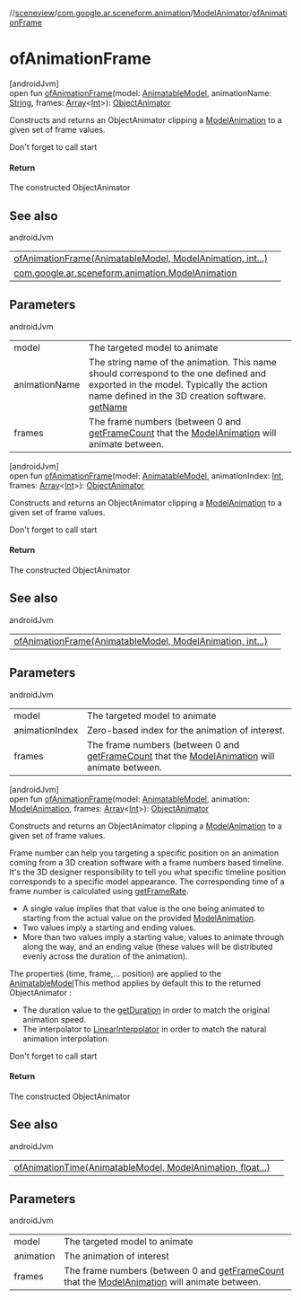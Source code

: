 //[sceneview](../../../index.md)/[com.google.ar.sceneform.animation](../index.md)/[ModelAnimator](index.md)/[ofAnimationFrame](of-animation-frame.md)

# ofAnimationFrame

[androidJvm]\
open fun [ofAnimationFrame](of-animation-frame.md)(model: [AnimatableModel](../-animatable-model/index.md), animationName: [String](https://developer.android.com/reference/kotlin/java/lang/String.html), frames: [Array](https://kotlinlang.org/api/latest/jvm/stdlib/kotlin/-array/index.html)&lt;[Int](https://kotlinlang.org/api/latest/jvm/stdlib/kotlin/-int/index.html)&gt;): [ObjectAnimator](https://developer.android.com/reference/kotlin/android/animation/ObjectAnimator.html)

Constructs and returns an ObjectAnimator clipping a [ModelAnimation](../-model-animation/index.md) to a given set of frame values. 

Don't forget to call start

#### Return

The constructed ObjectAnimator

## See also

androidJvm

| | |
|---|---|
| [ofAnimationFrame(AnimatableModel, ModelAnimation, int...)](of-animation-frame.md) |  |
| [com.google.ar.sceneform.animation.ModelAnimation](../../../../sceneview/com.google.ar.sceneform.animation/-model-animation/get-name.md) |  |

## Parameters

androidJvm

| | |
|---|---|
| model | The targeted model to animate |
| animationName | The string name of the animation. This name should correspond to the one defined and exported in the model. Typically the action name defined in the 3D creation software. [getName](../../../../sceneview/com.google.ar.sceneform.animation/-model-animation/get-name.md) |
| frames | The frame numbers (between 0 and [getFrameCount](../-model-animation/get-frame-count.md) that the [ModelAnimation](../-model-animation/index.md) will animate between. |

[androidJvm]\
open fun [ofAnimationFrame](of-animation-frame.md)(model: [AnimatableModel](../-animatable-model/index.md), animationIndex: [Int](https://kotlinlang.org/api/latest/jvm/stdlib/kotlin/-int/index.html), frames: [Array](https://kotlinlang.org/api/latest/jvm/stdlib/kotlin/-array/index.html)&lt;[Int](https://kotlinlang.org/api/latest/jvm/stdlib/kotlin/-int/index.html)&gt;): [ObjectAnimator](https://developer.android.com/reference/kotlin/android/animation/ObjectAnimator.html)

Constructs and returns an ObjectAnimator clipping a [ModelAnimation](../-model-animation/index.md) to a given set of frame values. 

Don't forget to call start

#### Return

The constructed ObjectAnimator

## See also

androidJvm

| | |
|---|---|
| [ofAnimationFrame(AnimatableModel, ModelAnimation, int...)](of-animation-frame.md) |  |

## Parameters

androidJvm

| | |
|---|---|
| model | The targeted model to animate |
| animationIndex | Zero-based index for the animation of interest. |
| frames | The frame numbers (between 0 and [getFrameCount](../-model-animation/get-frame-count.md) that the [ModelAnimation](../-model-animation/index.md) will animate between. |

[androidJvm]\
open fun [ofAnimationFrame](of-animation-frame.md)(model: [AnimatableModel](../-animatable-model/index.md), animation: [ModelAnimation](../-model-animation/index.md), frames: [Array](https://kotlinlang.org/api/latest/jvm/stdlib/kotlin/-array/index.html)&lt;[Int](https://kotlinlang.org/api/latest/jvm/stdlib/kotlin/-int/index.html)&gt;): [ObjectAnimator](https://developer.android.com/reference/kotlin/android/animation/ObjectAnimator.html)

Constructs and returns an ObjectAnimator clipping a [ModelAnimation](../-model-animation/index.md) to a given set of frame values. 

 Frame number can help you targeting a specific position on an animation coming from a 3D creation software with a frame numbers based timeline. It's the 3D designer responsibility to tell you what specific timeline position corresponds to a specific model appearance. The corresponding time of a frame number is calculated using [getFrameRate](../../../../sceneview/com.google.ar.sceneform.animation/-model-animation/get-frame-rate.md). 

- A single value implies that that value is the one being animated to starting from the actual value on the provided [ModelAnimation](../-model-animation/index.md).
- Two values imply a starting and ending values.
- More than two values imply a starting value, values to animate through along the way, and an ending value (these values will be distributed evenly across the duration of the animation).

 The properties (time, frame,... position) are applied to the [AnimatableModel](../-animatable-model/index.md)This method applies by default this to the returned ObjectAnimator : 

- The duration value to the [getDuration](../../../../sceneview/com.google.ar.sceneform.animation/-model-animation/get-duration.md) in order to match the original animation speed.
- The interpolator to [LinearInterpolator](https://developer.android.com/reference/kotlin/android/view/animation/LinearInterpolator.html) in order to match the natural animation interpolation.

Don't forget to call start

#### Return

The constructed ObjectAnimator

## See also

androidJvm

| | |
|---|---|
| [ofAnimationTime(AnimatableModel, ModelAnimation, float...)](of-animation-time.md) |  |

## Parameters

androidJvm

| | |
|---|---|
| model | The targeted model to animate |
| animation | The animation of interest |
| frames | The frame numbers (between 0 and [getFrameCount](../-model-animation/get-frame-count.md) that the [ModelAnimation](../-model-animation/index.md) will animate between. |
